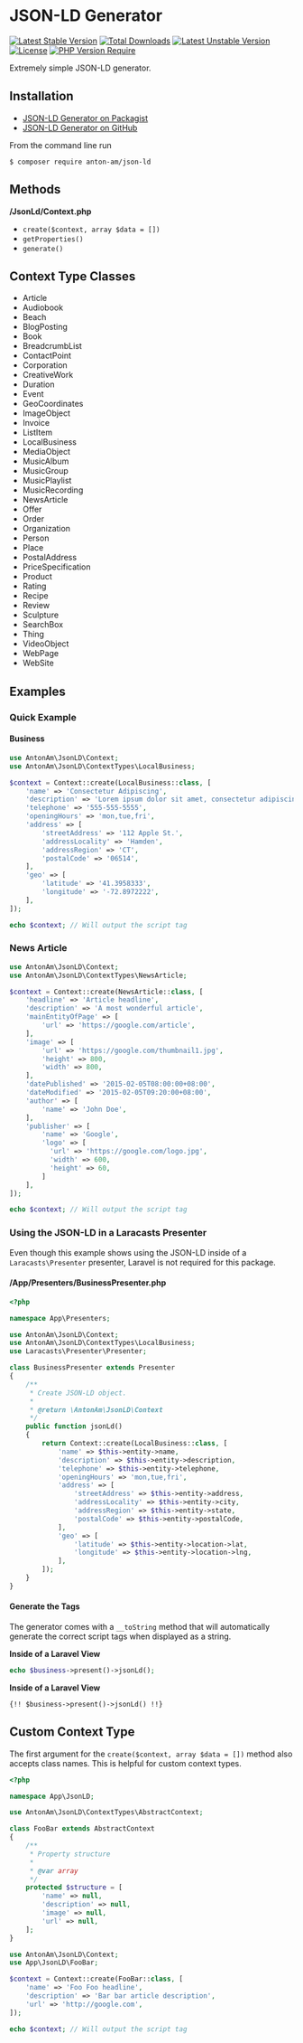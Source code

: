 # JSON-LD Generator

[![Latest Stable Version](http://poser.pugx.org/anton-am/json-ld/v)](https://packagist.org/packages/anton-am/json-ld) 
[![Total Downloads](http://poser.pugx.org/anton-am/json-ld/downloads)](https://packagist.org/packages/anton-am/json-ld) 
[![Latest Unstable Version](http://poser.pugx.org/anton-am/json-ld/v/unstable)](https://packagist.org/packages/anton-am/json-ld) 
[![License](http://poser.pugx.org/anton-am/json-ld/license)](https://packagist.org/packages/anton-am/json-ld) 
[![PHP Version Require](http://poser.pugx.org/anton-am/json-ld/require/php)](https://packagist.org/packages/anton-am/json-ld)

Extremely simple JSON-LD generator.

## Installation

- [JSON-LD Generator on Packagist](https://packagist.org/packages/Anton-Am/json-ld)
- [JSON-LD Generator on GitHub](https://github.com/Anton-Am/json-ld)

From the command line run

```
$ composer require anton-am/json-ld
```

## Methods

 **/JsonLd/Context.php**

 - `create($context, array $data = [])`
 - `getProperties()`
 - `generate()`

## Context Type Classes

- Article
- Audiobook
- Beach
- BlogPosting
- Book
- BreadcrumbList
- ContactPoint
- Corporation
- CreativeWork
- Duration
- Event
- GeoCoordinates
- ImageObject
- Invoice
- ListItem
- LocalBusiness
- MediaObject
- MusicAlbum
- MusicGroup
- MusicPlaylist
- MusicRecording
- NewsArticle
- Offer
- Order
- Organization
- Person
- Place
- PostalAddress
- PriceSpecification
- Product
- Rating
- Recipe
- Review
- Sculpture
- SearchBox
- Thing
- VideoObject
- WebPage
- WebSite

## Examples

### Quick Example

#### Business

```php
use AntonAm\JsonLD\Context;
use AntonAm\JsonLD\ContextTypes\LocalBusiness;

$context = Context::create(LocalBusiness::class, [
    'name' => 'Consectetur Adipiscing',
    'description' => 'Lorem ipsum dolor sit amet, consectetur adipiscing elit, sed do eiusmod tempor',
    'telephone' => '555-555-5555',
    'openingHours' => 'mon,tue,fri',
    'address' => [
        'streetAddress' => '112 Apple St.',
        'addressLocality' => 'Hamden',
        'addressRegion' => 'CT',
        'postalCode' => '06514',
    ],
    'geo' => [
        'latitude' => '41.3958333',
        'longitude' => '-72.8972222',
    ],
]);

echo $context; // Will output the script tag
```

### News Article

```php
use AntonAm\JsonLD\Context;
use AntonAm\JsonLD\ContextTypes\NewsArticle;

$context = Context::create(NewsArticle::class, [
    'headline' => 'Article headline',
    'description' => 'A most wonderful article',
    'mainEntityOfPage' => [
        'url' => 'https://google.com/article',
    ],
    'image' => [
        'url' => 'https://google.com/thumbnail1.jpg',
        'height' => 800,
        'width' => 800,
    ],
    'datePublished' => '2015-02-05T08:00:00+08:00',
    'dateModified' => '2015-02-05T09:20:00+08:00',
    'author' => [
        'name' => 'John Doe',
    ],
    'publisher' => [
        'name' => 'Google',
        'logo' => [
          'url' => 'https://google.com/logo.jpg',
          'width' => 600,
          'height' => 60,
        ]
    ],
]);

echo $context; // Will output the script tag
```

### Using the JSON-LD in a Laracasts Presenter

Even though this example shows using the JSON-LD inside of a `Laracasts\Presenter` presenter, Laravel is not required for this package.

#### /App/Presenters/BusinessPresenter.php

```php
<?php

namespace App\Presenters;

use AntonAm\JsonLD\Context;
use AntonAm\JsonLD\ContextTypes\LocalBusiness;
use Laracasts\Presenter\Presenter;

class BusinessPresenter extends Presenter
{
    /**
     * Create JSON-LD object.
     *
     * @return \AntonAm\JsonLD\Context
     */
    public function jsonLd()
    {
        return Context::create(LocalBusiness::class, [
            'name' => $this->entity->name,
            'description' => $this->entity->description,
            'telephone' => $this->entity->telephone,
            'openingHours' => 'mon,tue,fri',
            'address' => [
                'streetAddress' => $this->entity->address,
                'addressLocality' => $this->entity->city,
                'addressRegion' => $this->entity->state,
                'postalCode' => $this->entity->postalCode,
            ],
            'geo' => [
                'latitude' => $this->entity->location->lat,
                'longitude' => $this->entity->location->lng,
            ],
        ]);
    }
}
```

#### Generate the Tags

The generator comes with a `__toString` method that will automatically generate the correct script tags when displayed as a string.

**Inside of a Laravel View**

```php
echo $business->present()->jsonLd();
```

**Inside of a Laravel View**

```
{!! $business->present()->jsonLd() !!}
```

## Custom Context Type

The first argument for the `create($context, array $data = [])` method also accepts class names. This is helpful for custom context types.

```php
<?php

namespace App\JsonLD;

use AntonAm\JsonLD\ContextTypes\AbstractContext;

class FooBar extends AbstractContext
{
    /**
     * Property structure
     *
     * @var array
     */
    protected $structure = [
        'name' => null,
        'description' => null,
        'image' => null,
        'url' => null,
    ];
}
```

```php
use AntonAm\JsonLD\Context;
use App\JsonLD\FooBar;

$context = Context::create(FooBar::class, [
    'name' => 'Foo Foo headline',
    'description' => 'Bar bar article description',
    'url' => 'http://google.com',
]);

echo $context; // Will output the script tag
```